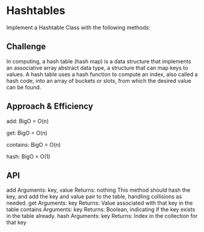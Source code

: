 # Hashtables

Implement a Hashtable Class with the following methods:

## Challenge

In computing, a hash table (hash map) is a data structure that implements an associative array abstract data type, a structure that can map keys to values. A hash table uses a hash function to compute an index, also called a hash code, into an array of buckets or slots, from which the desired value can be found.

## Approach & Efficiency

add:
BigO = O(n)

get:
BigO = O(n)

contains:
BigO = O(n)

hash:
BigO = O(1)

## API

add
Arguments: key, value
Returns: nothing
This method should hash the key, and add the key and value pair to the table, handling collisions as needed.
get
Arguments: key
Returns: Value associated with that key in the table
contains
Arguments: key
Returns: Boolean, indicating if the key exists in the table already.
hash
Arguments: key
Returns: Index in the collection for that key

